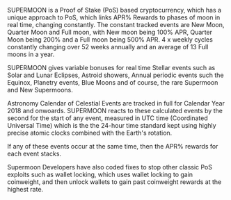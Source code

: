 SUPERMOON is a Proof of Stake (PoS) based cryptocurrency, which has a unique approach to PoS, which links APR% Rewards to phases of moon in real time, changing constantly. The constant tracked events are New Moon, Quarter Moon and Full moon, with New moon being 100% APR, Quarter Moon being 200% and a Full moon being 500% APR. 4 x weekly cycles constantly changing over 52 weeks annually and an average of 13 Full moons in a year.

SUPERMOON gives variable bonuses for real time Stellar events such as Solar and Lunar Eclipses, Astroid showers, Annual periodic events such the Equinox, Planetry events, Blue Moons and of course, the rare Supermoon and New Supermoons.  

Astronomy Calendar of Celestial Events are tracked in full for Calendar Year 2018 and onwoards. SUPERMOON reacts to these calculated events by the second for the start of any event, measured in UTC time (Coordinated Universal Time) which is the the 24-hour time standard kept using highly precise atomic clocks combined with the Earth's rotation.

If any of these events occur at the same time, then the APR% rewards for each event stacks.

Supermoon Developers have also coded fixes to stop other classic PoS exploits such as wallet locking, which uses wallet locking to gain coinweight, and then unlock wallets to gain past coinweight rewards at the highest rate.
